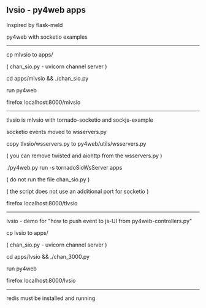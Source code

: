 ## lvsio - py4web apps

Inspired by flask-meld

py4web with socketio examples

---------------------------------------------

cp mlvsio to apps/

( chan_sio.py - uvicorn channel server )

cd apps/mlvsio && ./chan_sio.py

run py4web

firefox localhost:8000/mlvsio

---------------------------------------------

tlvsio is mlvsio with tornado-socketio and sockjs-example

socketio events moved to wsservers.py

copy tlvsio/wsservers.py to py4web/utils/wsservers.py

( you can remove twisted and aiohttp  from the wsservers.py  )

./py4web.py  run -s  tornadoSioWsServer apps

( do not run the file chan_sio.py )

( the script does not use an additional port for socketio )


firefox localhost:8000/tlvsio

-------------------------------------------------

lvsio - demo for "how to push event to js-UI from py4web-controllers.py"

cp lvsio to apps/

( chan_sio.py - uvicorn channel server )

cd apps/lvsio && ./chan_3000.py

run py4web

firefox localhost:8000/lvsio

------------------------------------------------

redis must be installed and running
